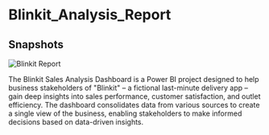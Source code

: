 # Blinkit_Analysis_Report

## Snapshots

![Blinkit Report](https://github.com/user-attachments/assets/4f48668d-6259-4251-bb7f-d1d341f387bd)

The Blinkit Sales Analysis Dashboard is a Power BI project designed to help business stakeholders of "Blinkit" – a fictional last-minute delivery app – gain deep insights into sales performance, customer satisfaction, and outlet efficiency. The dashboard consolidates data from various sources to create a single view of the business, enabling stakeholders to make informed decisions based on data-driven insights.

